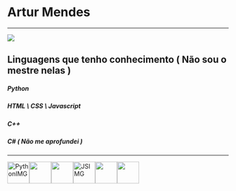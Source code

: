 # **Artur Mendes**

<hr>

<img src="https://github-readme-stats.vercel.app/api?username=4RTUrrrr&show_icons=true&theme=dark">

## Linguagens que tenho conhecimento ( Não sou o mestre nelas )

##### *Python*
##### *HTML \ CSS \ Javascript*
##### *C++*
##### *C# ( Não me aprofundei )*

<hr>

<img width="50px" height="50px" alt="PythonIMG" src="https://cdn.jsdelivr.net/gh/devicons/devicon/icons/python/python-original.svg" /><img width="50px" height="50px" src="https://cdn.jsdelivr.net/gh/devicons/devicon/icons/html5/html5-original.svg" /><img width="50px" height="50px" src="https://cdn.jsdelivr.net/gh/devicons/devicon/icons/css3/css3-original.svg" /><img width="50px" height="50px" alt="JSIMG" src="https://cdn.jsdelivr.net/gh/devicons/devicon/icons/javascript/javascript-original.svg" /><img width="50px" height="50px" src="https://cdn.jsdelivr.net/gh/devicons/devicon/icons/cplusplus/cplusplus-original.svg" /><img width="50px" height="50px" src="https://cdn.jsdelivr.net/gh/devicons/devicon/icons/csharp/csharp-original.svg" />
